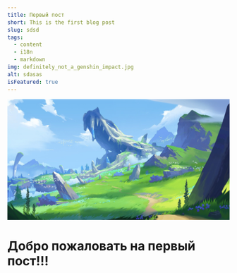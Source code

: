 ```yaml
---
title: Первый пост
short: This is the first blog post
slug: sdsd
tags:
  - content
  - i18n
  - markdown
img: definitely_not_a_genshin_impact.jpg
alt: sdasas
isFeatured: true
---
```


<p style="text-align:center"><img src="/images/posts/definitely_not_a_genshin_impact.jpg"></p>

# Добро пожаловать на первый пост!!!
